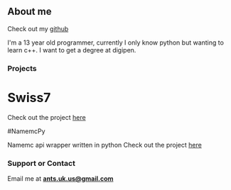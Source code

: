## About me

Check out my [github](https://github.com/lasscat)

I'm a 13 year old programmer, currently I only know python but wanting to learn c++. I want to get a degree at digipen.

### Projects

# Swiss7
Check out the project [here](https://github.com/lasscat/Swiss7)

#NamemcPy

Namemc api wrapper written in python
Check out the project [here](https://github.com/lasscat/namemcpy)

### Support or Contact
Email me at **ants.uk.us@gmail.com**
